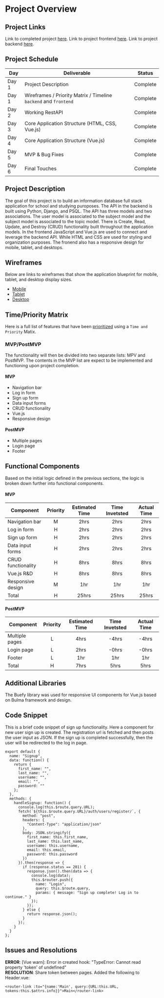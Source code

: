 # Project Overview

## Project Links

Link to completed project [here](https://emp4.netlify.app/#/).
Link to project frontend [here](https://github.com/emestiza/p4frontend).
Link to project backend [here](https://github.com/emestiza/p4backend).

## Project Schedule

|  Day | Deliverable | Status
|---|---| ---|
|Day 1| Project Description | Complete
|Day 1| Wireframes / Priority Matrix / Timeline `backend` and `frontend`| Complete
|Day 2| Working RestAPI | Complete
|Day 3| Core Application Structure (HTML, CSS, Vue.js) | Complete
|Day 4| Core Application Structure (Vue.js) | Complete
|Day 5| MVP & Bug Fixes | Complete
|Day 6| Final Touches | Complete

## Project Description

The goal of this project is to build an information database full stack application for school and studying puroposes. The API in the backend is built using Python, Django, and PSQL. The API has three models and two associations. The user model is associated to the subject model and the subject model is associated to the topic model. There is Create, Read, Update, and Destroy (CRUD) functionality built throughout the application models. In the frontend JavaScript and Vue.js are used to connect and leverage the backend API. While HTML and CSS are used for styling and organization purposes. The fronend also has a responsive design for mobile, tablet, and desktops. 

## Wireframes

Below are links to wireframes that show the application blueprint for mobile, tablet, and desktop display sizes.

- [Mobile](https://res.cloudinary.com/dssciwyew/image/upload/v1599931278/Mobile%20P4.png)
- [Tablet](https://res.cloudinary.com/dssciwyew/image/upload/v1599931278/Tablet%20P4.png)
- [Desktop](https://res.cloudinary.com/dssciwyew/image/upload/v1599931278/Desktop%20P4.png)

## Time/Priority Matrix 

Here is a full list of features that have been [prioritized](https://res.cloudinary.com/dssciwyew/image/upload/v1599935146/Priority%20Matrix%20Frontend%20P4.png) using a `Time and Priority` Matix. 

### MVP/PostMVP

The functionality will then be divided into two separate lists: MPV and PostMVP.  The contents in the MVP list are expect to be implemented and functioning upon project completion.  

#### MVP

- Navigation bar
- Log in form
- Sign up form
- Data input forms 
- CRUD functionality
- Vue.js
- Responsive design

#### PostMVP 

- Multiple pages
- Login page
- Footer

## Functional Components

Based on the initial logic defined in the previous sections, the logic is broken down further into functional components.

#### MVP
| Component | Priority | Estimated Time | Time Invetsted | Actual Time |
| --- | :---: |  :---: | :---: | :---: |
| Navigation bar | M | 2hrs | 2hrs | 2hrs|
| Log in form | H | 2hrs | 2hrs | 2hrs|
| Sign up form | H | 2hrs | 2hrs | 2hrs|
| Data input forms | H | 2hrs| 2hrs | 2hrs |
| CRUD functionality | H | 8hrs | 8hrs | 8hrs|
| Vue.js R&D | H | 8hrs| 8hrs | 8hrs |
| Responsive design | M | 1hr | 1hr | 1hr|
| Total | H | 25hrs| 25hrs | 25hrs |

#### PostMVP
| Component | Priority | Estimated Time | Time Invetsted | Actual Time |
| --- | :---: |  :---: | :---: | :---: |
| Multiple pages | L | 4hrs | -4hrs | -4hrs|
| Login page | L | 2hrs | -0hrs | -0hrs|
| Footer | L | 1hr | 1hr | 1hr|
| Total | H | 7hrs| 5hrs | 5hrs |

## Additional Libraries
The Buefy library was used for responsive UI components for Vue.js based on Bulma framework and design. 

## Code Snippet

This is a brief code snippet of sign up functionality. Here a component for new user sign up is created. The registration url is fetched and then posts 
the user input as JSON. If the sign up is completed successfully, then the user will be redirected to the log in page.  

```
export default {
  name: "Signup",
  data: function() {
    return {
      first_name: "",
      last_name: "",
      username: "",
      email: "",
      password: ""
    };
  },
  methods: {
    handleSignup: function() {
      console.log(this.$route.query.URL);
      fetch(`${this.$route.query.URL}/auth/users/register/`, {
        method: "post",
        headers: {
          "Content-Type": "application/json"
        },
        body: JSON.stringify({
          first_name: this.first_name,
          last_name: this.last_name,
          username: this.username,
          email: this.email,
          password: this.password
        })
      }).then(response => {
        if (response.status == 201) {
          response.json().then(data => {
            console.log(data);
            this.$router.push({
              name: "Login",
              query: this.$route.query,
              params: { message: "Sign up complete! Log in to continue." }
            });
          });
        } else {
          return response.json();
        }
      });
    }
  }
};
```

## Issues and Resolutions
**ERROR**: [Vue warn]: Error in created hook: "TypeError: Cannot read property 'token' of undefined"                               
**RESOLUTION**: Share token between pages. Added the following to Header.vue: 
```
<router-link :to="{name:'Main', query:{URL:this.URL, tokens:this.$attrs.info}}">Main</router-link>
```

